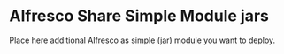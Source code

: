 # Alfresco Share Simple Module jars

Place here additional Alfresco as simple (jar) module you want to deploy.
